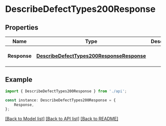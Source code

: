 # DescribeDefectTypes200Response


## Properties

Name | Type | Description | Notes
------------ | ------------- | ------------- | -------------
**Response** | [**DescribeDefectTypes200ResponseResponse**](DescribeDefectTypes200ResponseResponse.md) |  | [optional] [default to undefined]

## Example

```typescript
import { DescribeDefectTypes200Response } from './api';

const instance: DescribeDefectTypes200Response = {
    Response,
};
```

[[Back to Model list]](../README.md#documentation-for-models) [[Back to API list]](../README.md#documentation-for-api-endpoints) [[Back to README]](../README.md)
